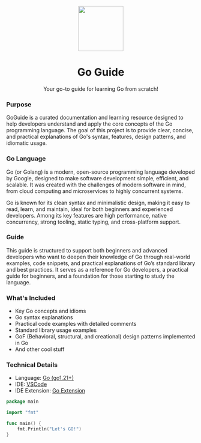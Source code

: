 <p align="center">
    <img src="https://upload.wikimedia.org/wikipedia/commons/thumb/0/05/Go_Logo_Blue.svg/1920px-Go_Logo_Blue.svg.png" width="120px" />
    <h1 align="center">Go Guide</h1>
    <p align="center">Your go-to guide for learning Go from scratch!</p>
</p>

### Purpose
GoGuide is a curated documentation and learning resource designed to help developers understand and apply the core concepts of the Go programming language. The goal of this project is to provide clear, concise, and practical explanations of Go's syntax, features, design patterns, and idiomatic usage.

### Go Language
Go (or Golang) is a modern, open-source programming language developed by Google, designed to make software development simple, efficient, and scalable. It was created with the challenges of modern software in mind, from cloud computing and microservices to highly concurrent systems.

Go is known for its clean syntax and minimalistic design, making it easy to read, learn, and maintain, ideal for both beginners and experienced developers. Among its key features are high performance, native concurrency, strong tooling, static typing, and cross-platform support.

### Guide
This guide is structured to support both beginners and advanced developers who want to deepen their knowledge of Go through real-world examples, code snippets, and practical explanations of Go’s standard library and best practices. It serves as a reference for Go developers, a practical guide for beginners, and a foundation for those starting to study the language.

### What's Included
- Key Go concepts and idioms
- Go syntax explanations
- Practical code examples with detailed comments
- Standard library usage examples
- GoF (Behavioral, structural, and creational) design patterns implemented in Go
- And other cool stuff

### Technical Details
- Language: [Go (go1.21+)](https://go.dev/)
- IDE: [VSCode](https://code.visualstudio.com/)
- IDE Extension: [Go Extension](https://code.visualstudio.com/docs/languages/go)

```go
package main

import "fmt"

func main() {
    fmt.Println("Let's GO!")
}
```